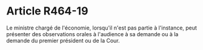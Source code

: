 # Article R464-19

Le ministre chargé de l'économie, lorsqu'il n'est pas partie à l'instance, peut  présenter des observations orales à l'audience à sa demande ou à la demande du  premier président ou de la Cour.